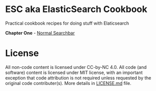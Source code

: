 # ESC aka ElasticSearch Cookbook

Practical cookbook recipes for doing stuff with Elaticsearch

**Chapter One** - [Normal Searchbar](https://github.com/appbaseio/esc/blob/master/searchbar/introduction.md)


# License

All non-code content is licensed under CC-by-NC 4.0. All code (and software) content is licensed under MIT license, with an important exception that code attribution is not required unless requested by the original code contributer(s). More details in [LICENSE.md](https://github.com/appbaseio/esc/blob/master/LICENSE.md) file.
